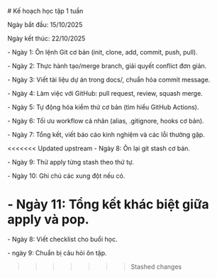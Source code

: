 \# Kế hoạch học tập 1 tuần



Ngày bắt đầu: 15/10/2025

Ngày kết thúc: 22/10/2025



\- Ngày 1: Ôn lệnh Git cơ bản (init, clone, add, commit, push, pull).

\- Ngày 2: Thực hành tạo/merge branch, giải quyết conflict đơn giản.

\- Ngày 3: Viết tài liệu dự án trong docs/, chuẩn hóa commit message.

\- Ngày 4: Làm việc với GitHub: pull request, review, squash merge.

\- Ngày 5: Tự động hóa kiểm thử cơ bản (tìm hiểu GitHub Actions).

\- Ngày 6: Tối ưu workflow cá nhân (alias, .gitignore, hooks cơ bản).

\- Ngày 7: Tổng kết, viết báo cáo kinh nghiệm và các lỗi thường gặp.

<<<<<<< Updated upstream
\- Ngày 8: Ôn lại git stash cơ bản.

\- Ngày 9: Thử apply từng stash theo thứ tự.

\- Ngày 10: Ghi chú các xung đột nếu có.

\- Ngày 11: Tổng kết khác biệt giữa apply và pop.
=======
\- Ngày 8: Viết checklist cho buổi học.

\- ngày 9: Chuẩn bị câu hỏi ôn tập.
>>>>>>> Stashed changes

